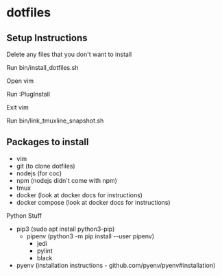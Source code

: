 # dotfiles

## Setup Instructions

Delete any files that you don't want to install

Run bin/install_dotfiles.sh

Open vim

Run :PlugInstall

Exit vim

Run bin/link_tmuxline_snapshot.sh


## Packages to install

- vim
- git (to clone dotfiles)
- nodejs (for coc)
- npm (nodejs didn't come with npm)
- tmux
- docker (look at docker docs for instructions)
- docker compose (look at docker docs for instructions)

Python Stuff
- pip3 (sudo apt install python3-pip)
    - pipenv (python3 -m pip install --user pipenv)
        - jedi
        - pylint
        - black
- pyenv (installation instructions - github.com/pyenv/pyenv#installation)

